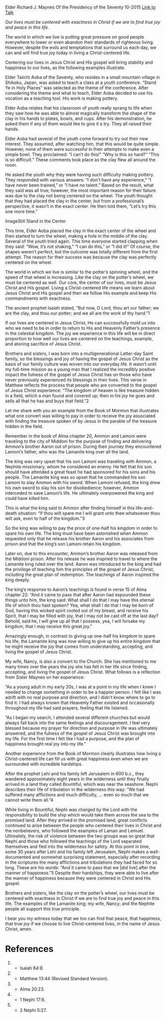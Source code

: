 Elder Richard J. Maynes
Of the Presidency of the Seventy
10-2015
[Link to Talk](https://www.churchofjesuschrist.org/study/general-conference/2015/10/the-joy-of-living-a-christ-centered-life?lang=eng)

_Our lives must be centered with exactness in Christ if we are to find true joy and peace in this life._

The world in which we live is putting great pressure on good people everywhere to lower or even abandon their standards of righteous living. However, despite the evils and temptations that surround us each day, we can and will find true joy today in living a Christ-centered life.

Centering our lives in Jesus Christ and His gospel will bring stability and happiness to our lives, as the following examples illustrate.

Elder Taiichi Aoba of the Seventy, who resides in a small mountain village in Shikoku, Japan, was asked to teach a class at a youth conference. “Stand Ye in Holy Places” was selected as the theme of the conference. After considering the theme and what to teach, Elder Aoba decided to use his vocation as a teaching tool. His work is making pottery.



Elder Aoba relates that his classroom of youth really sprang to life when they saw how he was able to almost magically transform the shape of the clay in his hands to plates, bowls, and cups. After his demonstration, he asked them if any of them would like to give it a try. They all raised their hands.

Elder Aoba had several of the youth come forward to try out their new interest. They assumed, after watching him, that this would be quite simple. However, none of them were successful in their attempts to make even a simple bowl. They proclaimed: “I can’t do this!” “Why is this so hard?” “This is so difficult.” These comments took place as the clay flew all around the room.



He asked the youth why they were having such difficulty making pottery. They responded with various answers: “I don’t have any experience,” “I have never been trained,” or “I have no talent.” Based on the result, what they said was all true; however, the most important reason for their failure was due to the clay not being centered on the wheel. The youth thought that they had placed the clay in the center, but from a professional’s perspective, it wasn’t in the exact center. He then told them, “Let’s try this one more time.”

  ImageStill Stand in the Center

This time, Elder Aoba placed the clay in the exact center of the wheel and then started to turn the wheel, making a hole in the middle of the clay. Several of the youth tried again. This time everyone started clapping when they said: “Wow, it’s not shaking,” “I can do this,” or “I did it!” Of course, the shapes weren’t perfect, but the outcome was totally different from the first attempt. The reason for their success was because the clay was perfectly centered on the wheel.

The world in which we live is similar to the potter’s spinning wheel, and the speed of that wheel is increasing. Like the clay on the potter’s wheel, we must be centered as well. Our core, the center of our lives, must be Jesus Christ and His gospel. Living a Christ-centered life means we learn about Jesus Christ and His gospel and then we follow His example and keep His commandments with exactness.

The ancient prophet Isaiah stated, “But now, O Lord, thou art our father; we are the clay, and thou our potter; and we all are the work of thy hand.”1

If our lives are centered in Jesus Christ, He can successfully mold us into who we need to be in order to return to His and Heavenly Father’s presence in the celestial kingdom. The joy we experience in this life will be in direct proportion to how well our lives are centered on the teachings, example, and atoning sacrifice of Jesus Christ.

Brothers and sisters, I was born into a multigenerational Latter-day Saint family, so the blessings and joy of having the gospel of Jesus Christ as the basis of our family culture was woven into our everyday life. It wasn’t until my full-time mission as a young man that I realized the incredibly positive impact the fulness of the gospel of Jesus Christ has on those who have never previously experienced its blessings in their lives. This verse in Matthew reflects the process that people who are converted to the gospel of Jesus Christ experience: “The kingdom of heaven is like treasure hidden in a field, which a man found and covered up; then in his joy he goes and sells all that he has and buys that field.”2

Let me share with you an example from the Book of Mormon that illustrates what one convert was willing to pay in order to receive the joy associated with finding the treasure spoken of by Jesus in the parable of the treasure hidden in the field.

Remember in the book of Alma chapter 20, Ammon and Lamoni were traveling to the city of Middoni for the purpose of finding and delivering Ammon’s brother Aaron out of prison. During their journey they encountered Lamoni’s father, who was the Lamanite king over all the land.

The king was very upset that his son Lamoni was traveling with Ammon, a Nephite missionary, whom he considered an enemy. He felt that his son should have attended a great feast he had sponsored for his sons and his people. The Lamanite king was so upset that he commanded his son Lamoni to slay Ammon with his sword. When Lamoni refused, the king drew his own sword to slay his son for disobedience; however, Ammon interceded to save Lamoni’s life. He ultimately overpowered the king and could have killed him.

This is what the king said to Ammon after finding himself in this life-and-death situation: “If thou wilt spare me I will grant unto thee whatsoever thou wilt ask, even to half of the kingdom.”3

So the king was willing to pay the price of one-half his kingdom in order to spare his own life. The king must have been astonished when Ammon requested only that he release his brother Aaron and his associates from prison and that the king’s son Lamoni retain his kingdom.

Later on, due to this encounter, Ammon’s brother Aaron was released from the Middoni prison. After his release he was inspired to travel to where the Lamanite king ruled over the land. Aaron was introduced to the king and had the privilege of teaching him the principles of the gospel of Jesus Christ, including the great plan of redemption. The teachings of Aaron inspired the king deeply.

The king’s response to Aaron’s teachings is found in verse 15 of Alma chapter 22: “And it came to pass that after Aaron had expounded these things unto him, the king said: What shall I do that I may have this eternal life of which thou hast spoken? Yea, what shall I do that I may be born of God, having this wicked spirit rooted out of my breast, and receive his Spirit, that I may be filled with joy, that I may not be cast off at the last day? Behold, said he, I will give up all that I possess, yea, I will forsake my kingdom, that I may receive this great joy.”

Amazingly enough, in contrast to giving up one-half his kingdom to spare his life, the Lamanite king was now willing to give up his entire kingdom that he might receive the joy that comes from understanding, accepting, and living the gospel of Jesus Christ.

My wife, Nancy, is also a convert to the Church. She has mentioned to me many times over the years the joy she has felt in her life since finding, accepting, and living the gospel of Jesus Christ. What follows is a reflection from Sister Maynes on her experience:

“As a young adult in my early 20s, I was at a point in my life when I knew I needed to change something in order to be a happier person. I felt like I was adrift with no real purpose and direction, and I didn’t know where to go to find it. I had always known that Heavenly Father existed and occasionally throughout my life had said prayers, feeling that He listened.

“As I began my search, I attended several different churches but would always fall back into the same feelings and discouragement. I feel very blessed because my prayer for direction and purpose in life was ultimately answered, and the fulness of the gospel of Jesus Christ was brought into my life. For the first time I felt like I had a purpose, and the plan of happiness brought real joy into my life.”

Another experience from the Book of Mormon clearly illustrates how living a Christ-centered life can fill us with great happiness even when we are surrounded with incredible hardships.

After the prophet Lehi and his family left Jerusalem in 600 b.c., they wandered approximately eight years in the wilderness until they finally arrived in a land they called Bountiful, which was near the seashore. Nephi describes their life of tribulation in the wilderness this way: “We had suffered many afflictions and much difficulty, … even so much that we cannot write them all.”4

While living in Bountiful, Nephi was charged by the Lord with the responsibility to build the ship which would take them across the sea to the promised land. After they arrived in the promised land, great conflicts continued to arise between the people who centered their lives in Christ and the nonbelievers, who followed the examples of Laman and Lemuel. Ultimately, the risk of violence between the two groups was so great that Nephi and those who followed the teachings of the Lord separated themselves and fled into the wilderness for safety. At this point in time, some 30 years after Lehi and his family left Jerusalem, Nephi makes a well-documented and somewhat surprising statement, especially after recording in the scriptures the many afflictions and tribulations they had faced for so long. These are his words: “And it came to pass that we [did live] after the manner of happiness.”5 Despite their hardships, they were able to live after the manner of happiness because they were centered in Christ and His gospel.

Brothers and sisters, like the clay on the potter’s wheel, our lives must be centered with exactness in Christ if we are to find true joy and peace in this life. The examples of the Lamanite king; my wife, Nancy; and the Nephite people all support this true principle.

I bear you my witness today that we too can find that peace, that happiness, that true joy if we choose to live Christ-centered lives, in the name of Jesus Christ, amen.

# References
1. - Isaiah 64:8.
2. - Matthew 13:44 (Revised Standard Version).
3. - Alma 20:23.
4. - 1 Nephi 17:6.
5. - 2 Nephi 5:27.